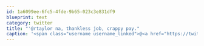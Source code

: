 ```yaml
---
id: 1a6099ee-6fc5-4fde-9b65-023c3e831df9
blueprint: text
category: twitter
title: "'@rtaylor na, thankless job, crappy pay."
caption: '<span class="username username_linked">@<a href="https://twitter.com/rtaylor" title="Elon Musk">rtaylor</a></span> na, thankless job, crappy pay.'
---
```

